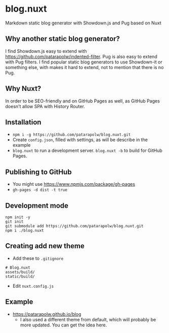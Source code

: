 # blog.nuxt

Markdown static blog generator with Showdown.js and Pug based on Nuxt

## Why another static blog generator?

I find Showdown.js easy to extend with <https://github.com/patarapolw/indented-filter>. Pug is also easy to extend with Pug filters. I find popular static blog generators to use Showdown-it or something else, with makes it hard to extend, not to mention that there is no Pug.

## Why Nuxt?

In order to be SEO-friendly and on GitHub Pages as well, as GitHub Pages doesn't allow SPA with History Router.

## Installation

- `npm i -g https://github.com/patarapolw/blog.nuxt.git`
- Create `config.json`, filled with settings, as will be describe in the example
- `blog.nuxt` to run a development server. `blog.nuxt -b` to build for GitHub Pages.

## Publishing to GitHub

- You might use <https://www.npmjs.com/package/gh-pages>
- `gh-pages -d dist -t true`

## Development mode

```
npm init -y
git init
git submodule add https://github.com/patarapolw/blog.nuxt.git
npm i ./blog.nuxt
```

## Creating add new theme

- Add these to `.gitignore`

```
# Blog.nuxt
assets/build/
static/build/
```

- Edit `nuxt.config.js`

## Example

- <https://patarapolw.github.io/blog>
  - I also used a different theme from default, which will probably be more updated. You can get the idea here.
